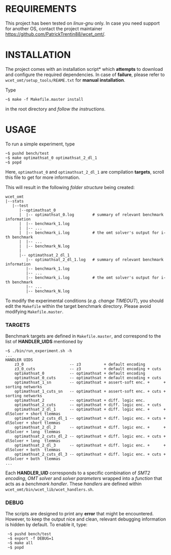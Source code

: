 # REQUIREMENTS

This project has been tested on *linux-gnu* only. In case you need support for another OS, contact
the project maintainer <https://github.com/PatrickTrentin88/wcet_omt/>.


# INSTALLATION

The project comes with an installation script* which **attempts** to download and configure the 
required dependencies. In case of **failure**, please refer to `wcet_omt/setup_tools/REAME.txt` 
for **manual installation**.

Type

    ~$ make -f Makefile.master install

in the root directory and *follow the instructions*.


# USAGE

To run a simple experiment, type

    ~$ pushd bench/test
    ~$ make optimathsat_0 optimathsat_2_dl_1
    ~$ popd

Here, `optimathsat_0` and `optimathsat_2_dl_1` are compilation **targets**, scroll this
file to get for more information.

This will result in the following *folder structure* being created:
    
    wcet_omt
    |--stats
       |--test
          |--optimathsat_0
          |  |-- optimathsat_0.log        # summary of relevant benchmark information
          |  |-- benchmark_1.log
          |  |-- ...
          |  |-- benchmark_i.log          # the omt solver's output for i-th benchmark
          |  |-- ...
          |  |-- benchmark_N.log
          |
          |-- optimathsat_2_dl_1
             |-- optimathsat_2_dl_1.log   # summary of relevant benchmark information
             |-- benchmark_1.log
             |-- ...
             |-- benchmark_i.log          # the omt solver's output for i-th benchmark
             |-- ...
             |-- benchmark_N.log

To modify the experimental conditions (*e.g. change TIMEOUT*), you should edit
the `Makefile` within the target benchmark directory. Please avoid modifying
`Makefile.master`.


### TARGETS

Benchmark targets are defined in `Makefile.master`, and correspond to the list of **HANDLER_UIDS**
mentioned by

    ~$ ./bin/run_experiment.sh -h
    ...
    HANDLER UIDS
        z3_0                    -- z3          + default encoding
        z3_0_cuts               -- z3          + default encoding + cuts
        optimathsat_0           -- optimathsat + default encoding
        optimathsat_0_cuts      -- optimathsat + default encoding + cuts
        optimathsat_1_sn        -- optimathsat + assert-soft enc. +      + sorting networks
        optimathsat_1_cuts_sn   -- optimathsat + assert-soft enc. + cuts + sorting networks
        optimathsat_2           -- optimathsat + diff. logic enc.
        optimathsat_2_cuts      -- optimathsat + diff. logic enc. + cuts
        optimathsat_2_dl_1      -- optimathsat + diff. logic enc. +      + dlSolver + short tlemmas
        optimathsat_2_cuts_dl_1 -- optimathsat + diff. logic enc. + cuts + dlSolver + short tlemmas
        optimathsat_2_dl_2      -- optimathsat + diff. logic enc. +      + dlSolver + long  tlemmas
        optimathsat_2_cuts_dl_2 -- optimathsat + diff. logic enc. + cuts + dlSolver + long  tlemmas
        optimathsat_2_dl_3      -- optimathsat + diff. logic enc. +      + dlSolver + both  tlemmas
        optimathsat_2_cuts_dl_3 -- optimathsat + diff. logic enc. + cuts + dlSolver + both  tlemmas
    ...

Each **HANDLER_UID** corresponds to a specific combination of *SMT2 encoding*, *OMT solver*
and *solver parameters* wrapped into a *function* that acts as a *benchmark handler*. These
*handlers* are defined within `wcet_omt/bin/wcet_lib/wcet_handlers.sh`.


### DEBUG

The scripts are designed to print any **error** that might be encountered. However, to keep the 
output nice and clean, relevant debugging information is hidden by default. To enable it, type:

     ~$ pushd bench/test
     ~$ export -f DEBUG=1
     ~$ make all
     ~$ popd

